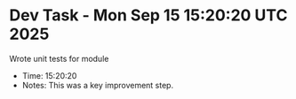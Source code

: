# Dev Task - Mon Sep 15 15:20:20 UTC 2025
Wrote unit tests for module
- Time: 15:20:20
- Notes: This was a key improvement step.
